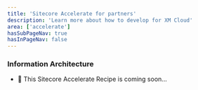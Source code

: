 ```yaml
---
title: 'Sitecore Accelerate for partners'
description: 'Learn more about how to develop for XM Cloud'
area: ['accelerate']
hasSubPageNav: true
hasInPageNav: false
---
```


### Information Architecture

- 🚀 This Sitecore Accelerate Recipe is coming soon...
